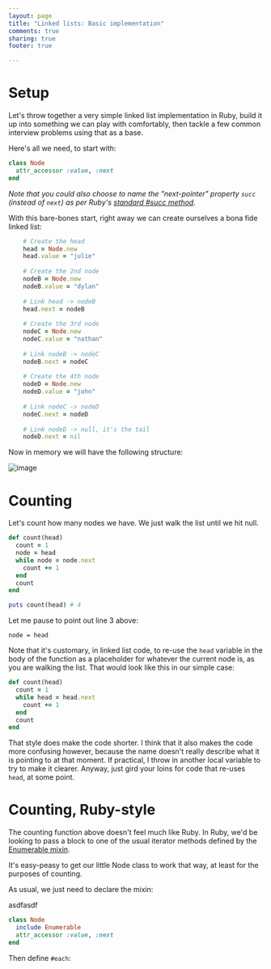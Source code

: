 ```yaml
---
layout: page
title: "Linked lists: Basic implementation"
comments: true
sharing: true
footer: true

---
```


# Setup 

Let's throw together a very simple linked list implementation in Ruby, build it up into something we can play with comfortably, then tackle a few common interview problems using that as a base.

Here's all we need, to start with:

``` ruby
class Node	
  attr_accessor :value, :next
end
```

*Note that you could also choose to name the "next-pointer" property `succ` (instead of `next`) as per Ruby's [standard #succ method](http://www.ruby-doc.org/core-2.1.0/Integer.html#method-i-succ).*

With this bare-bones start, right away we can create ourselves a bona fide linked list:

``` ruby
	# Create the head
	head = Node.new
	head.value = "julie"
	
	# Create the 2nd node
	nodeB = Node.new
	nodeB.value = "dylan"
	
	# Link head -> nodeB
	head.next = nodeB
	
	# Create the 3rd node
	nodeC = Node.new
	nodeC.value = "nathan"
	
	# Link nodeB -> nodeC
	nodeB.next = nodeC
	
	# Create the 4th node
	nodeD = Node.new
	nodeD.value = "john"
	
	# Link nodeC -> nodeD
	nodeC.next = nodeD
	
	# Link nodeD -> null, it's the tail
	nodeD.next = nil
```

Now in memory we will have the following structure:

![image](http://i.imgur.com/Ifw95F7.png)

# Counting

Let's count how many nodes we have. We just walk the list until we hit null.

``` ruby
def count(head)
  count = 1
  node = head
  while node = node.next
    count += 1
  end
  count
end

puts count(head) # 4
```

Let me pause to point out line 3 above:

	node = head
	
Note that it's customary, in linked list code, to re-use the `head` variable in the body of the function as a placeholder for whatever the current node is, as you are walking the list. That would look like this in our simple case:

``` ruby
def count(head)
  count = 1
  while head = head.next
    count += 1
  end
  count
end
```

That style does make the code shorter. I think that it also makes the code more confusing however, because the name doesn't really describe what it is pointing to at that moment. If practical, I throw in another local variable to try to make it clearer. Anyway, just gird your loins for code that re-uses `head`, at some point.

# Counting, Ruby-style

The counting function above doesn't feel much like Ruby. In Ruby, we'd be looking to pass a block to one of the usual iterator methods defined by the [Enumerable mixin](http://ruby-doc.org/core-2.1.0/Enumerable.html).

It's easy-peasy to get our little Node class to work that way, at least for the purposes of counting.

As usual, we just need to declare the mixin:

asdfasdf

``` ruby foo start:1 mark:2
class Node	
  include Enumerable
  attr_accessor :value, :next
end
```

Then define `#each`:

